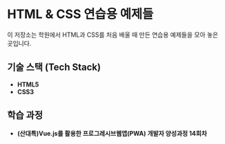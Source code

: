 # HTML & CSS 연습용 예제들

이 저장소는 학원에서 HTML과 CSS를 처음 배울 때 만든 연습용 예제들을 모아 놓은 곳입니다.

## 기술 스택 (Tech Stack)
- **HTML5**
- **CSS3**

## 학습 과정
- **(산대특)Vue.js를 활용한 프로그레시브웹앱(PWA) 개발자 양성과정 14회차**
